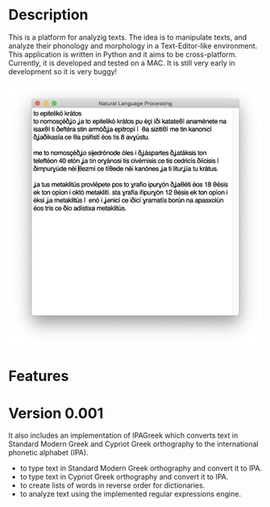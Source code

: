 # Description
This is a platform for analyzig texts. The idea is to manipulate texts, and analyze their phonology and morphology in a Text-Editor-like environment. This application is written in Python and it aims to be cross-platform. 
Currently, it is developed and tested on a MAC. It is still very early in development so it is very buggy! 

![NLTK](/figures/window.png)

# Features
# Version 0.001
It also includes an implementation of IPAGreek which converts text in Standard Modern Greek and Cypriot Greek orthography to the international phonetic alphabet (IPA).

- to type text in Standard Modern Greek orthography and convert it to IPA.
- to type text in Cypriot Greek orthography and convert it to IPA.
- to create lists of words in reverse order for dictionaries.
- to analyze text using the implemented regular expressions engine.